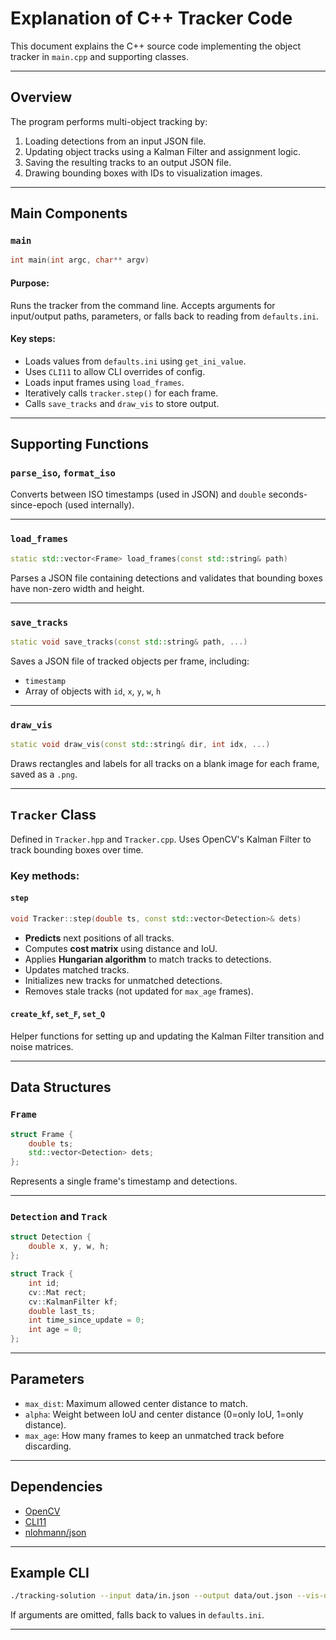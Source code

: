 
# Explanation of C++ Tracker Code

This document explains the C++ source code implementing the object tracker in `main.cpp` and supporting classes.

---

## Overview

The program performs multi-object tracking by:

1. Loading detections from an input JSON file.
2. Updating object tracks using a Kalman Filter and assignment logic.
3. Saving the resulting tracks to an output JSON file.
4. Drawing bounding boxes with IDs to visualization images.

---

## Main Components

### `main`

```cpp
int main(int argc, char** argv)
```

#### Purpose:
Runs the tracker from the command line. Accepts arguments for input/output paths, parameters, or falls back to reading from `defaults.ini`.

#### Key steps:
- Loads values from `defaults.ini` using `get_ini_value`.
- Uses `CLI11` to allow CLI overrides of config.
- Loads input frames using `load_frames`.
- Iteratively calls `tracker.step()` for each frame.
- Calls `save_tracks` and `draw_vis` to store output.

---

## Supporting Functions

### `parse_iso`, `format_iso`

Converts between ISO timestamps (used in JSON) and `double` seconds-since-epoch (used internally).

---

### `load_frames`

```cpp
static std::vector<Frame> load_frames(const std::string& path)
```

Parses a JSON file containing detections and validates that bounding boxes have non-zero width and height.

---

### `save_tracks`

```cpp
static void save_tracks(const std::string& path, ...)
```

Saves a JSON file of tracked objects per frame, including:
- `timestamp`
- Array of objects with `id`, `x`, `y`, `w`, `h`

---

### `draw_vis`

```cpp
static void draw_vis(const std::string& dir, int idx, ...)
```

Draws rectangles and labels for all tracks on a blank image for each frame, saved as a `.png`.

---

## `Tracker` Class

Defined in `Tracker.hpp` and `Tracker.cpp`. Uses OpenCV's Kalman Filter to track bounding boxes over time.

### Key methods:

#### `step`

```cpp
void Tracker::step(double ts, const std::vector<Detection>& dets)
```

- **Predicts** next positions of all tracks.
- Computes **cost matrix** using distance and IoU.
- Applies **Hungarian algorithm** to match tracks to detections.
- Updates matched tracks.
- Initializes new tracks for unmatched detections.
- Removes stale tracks (not updated for `max_age` frames).

#### `create_kf`, `set_F`, `set_Q`

Helper functions for setting up and updating the Kalman Filter transition and noise matrices.

---

## Data Structures

### `Frame`

```cpp
struct Frame {
    double ts;
    std::vector<Detection> dets;
};
```

Represents a single frame's timestamp and detections.

---

### `Detection` and `Track`

```cpp
struct Detection {
    double x, y, w, h;
};

struct Track {
    int id;
    cv::Mat rect;
    cv::KalmanFilter kf;
    double last_ts;
    int time_since_update = 0;
    int age = 0;
};
```

---

## Parameters

- `max_dist`: Maximum allowed center distance to match.
- `alpha`: Weight between IoU and center distance (0=only IoU, 1=only distance).
- `max_age`: How many frames to keep an unmatched track before discarding.

---

## Dependencies

- [OpenCV](https://opencv.org/)
- [CLI11](https://github.com/CLIUtils/CLI11)
- [nlohmann/json](https://github.com/nlohmann/json)

---

## Example CLI

```sh
./tracking-solution --input data/in.json --output data/out.json --vis-dir vis/
```

If arguments are omitted, falls back to values in `defaults.ini`.

---
